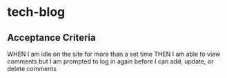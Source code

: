 # tech-blog

## Acceptance Criteria

WHEN I am idle on the site for more than a set time
THEN I am able to view comments but I am prompted to log in again before I can add, update, or delete comments

```

```
